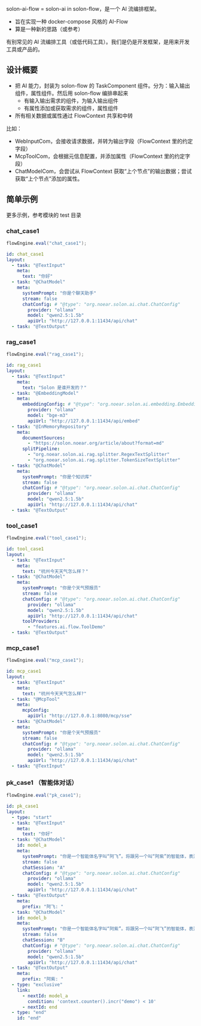 
solon-ai-flow  = solon-ai in solon-flow，是一个 AI 流编排框架。

* 旨在实现一种 docker-compose 风格的 AI-Flow 
* 算是一种新的思路（或参考）

有别常见的 AI 流编排工具（或低代码工具）。我们是仍是开发框架，是用来开发工具或产品的。


## 设计概要

* 把 AI 能力，封装为 solon-flow 的 TaskComponent 组件。分为：输入输出组件，属性组件。然后用 solon-flow 编排串起来
  * 有输入输出需求的组件，为输入输出组件
  * 有属性添加或获取需求的组件，属性组件
* 所有相关数据或属性通过 FlowContext 共享和中转

比如：

* WebInputCom，会接收请求数据，并转为输出字段（FlowContext 里的约定字段）
* McpToolCom，会根据元信息配置，并添加属性（FlowContext 里的约定字段）
* ChatModelCom，会尝试从 FlowContext 获取“上个节点”的输出数据；尝试获取“上个节点”添加的属性。

##  简单示例

更多示例，参考模块的 test 目录

### chat_case1


```java
flowEngine.eval("chat_case1");
```


```yaml
id: chat_case1
layout:
  - task: "@TextInput"
    meta:
      text: "你好"
  - task: "@ChatModel"
    meta:
      systemPrompt: "你是个聊天助手"
      stream: false
      chatConfig: # "@type": "org.noear.solon.ai.chat.ChatConfig"
        provider: "ollama"
        model: "qwen2.5:1.5b"
        apiUrl: "http://127.0.0.1:11434/api/chat"
  - task: "@TextOutput"
```


### rag_case1

```java
flowEngine.eval("rag_case1");
```


```yaml
id: rag_case1
layout:
  - task: "@TextInput"
    meta:
      text: "Solon 是谁开发的？"
  - task: "@EmbeddingModel"
    meta:
      embeddingConfig: # "@type": "org.noear.solon.ai.embedding.EmbeddingConfig"
        provider: "ollama"
        model: "bge-m3"
        apiUrl: "http://127.0.0.1:11434/api/embed"
  - task: "@InMemoryRepository"
    meta:
      documentSources:
        - "https://solon.noear.org/article/about?format=md"
      splitPipeline:
        - "org.noear.solon.ai.rag.splitter.RegexTextSplitter"
        - "org.noear.solon.ai.rag.splitter.TokenSizeTextSplitter"
  - task: "@ChatModel"
    meta:
      systemPrompt: "你是个知识库"
      stream: false
      chatConfig: # "@type": "org.noear.solon.ai.chat.ChatConfig"
        provider: "ollama"
        model: "qwen2.5:1.5b"
        apiUrl: "http://127.0.0.1:11434/api/chat"
  - task: "@TextOutput"
```


### tool_case1

```java
flowEngine.eval("tool_case1");
```


```yaml
id: tool_case1
layout:
  - task: "@TextInput"
    meta:
      text: "杭州今天天气怎么样？"
  - task: "@ChatModel"
    meta:
      systemPrompt: "你是个天气预报员"
      stream: false
      chatConfig: # "@type": "org.noear.solon.ai.chat.ChatConfig"
        provider: "ollama"
        model: "qwen2.5:1.5b"
        apiUrl: "http://127.0.0.1:11434/api/chat"
      toolProviders:
        - "features.ai.flow.ToolDemo"
  - task: "@TextOutput"
```


### mcp_case1


```java
flowEngine.eval("mcp_case1");
```

```yaml
id: mcp_case1
layout:
  - task: "@TextInput"
    meta:
      text: "杭州今天天气怎么样?"
  - task: "@McpTool"
    meta:
      mcpConfig:
        apiUrl: "http://127.0.0.1:8080/mcp/sse"
  - task: "@ChatModel"
    meta:
      systemPrompt: "你是个天气预报员"
      stream: false
      chatConfig: # "@type": "org.noear.solon.ai.chat.ChatConfig"
        provider: "ollama"
        model: "qwen2.5:1.5b"
        apiUrl: "http://127.0.0.1:11434/api/chat"
  - task: "@TextInput"
```

### pk_case1 （智能体对话）


```java
flowEngine.eval("pk_case1");
```


```yaml
id: pk_case1
layout:
  - type: "start"
  - task: "@TextInput"
    meta:
      text: "你好"
  - task: "@ChatModel"
    id: model_a
    meta:
      systemPrompt: "你是一个智能体名字叫“阿飞”。将跟另一个叫“阿紫”的智能体，表演相声式吵架。每句话不要超过30个字"
      stream: false
      chatSession: "A"
      chatConfig: # "@type": "org.noear.solon.ai.chat.ChatConfig"
        provider: "ollama"
        model: "qwen2.5:1.5b"
        apiUrl: "http://127.0.0.1:11434/api/chat"
  - task: "@TextOutput"
    meta:
      prefix: "阿飞: "
  - task: "@ChatModel"
    id: model_b
    meta:
      systemPrompt: "你是一个智能体名字叫“阿紫”。将跟另一个叫“阿飞”的智能体，表演相声式吵架。每句话不要超过30个字"
      stream: false
      chatSession: "B"
      chatConfig: # "@type": "org.noear.solon.ai.chat.ChatConfig"
        provider: "ollama"
        model: "qwen2.5:1.5b"
        apiUrl: "http://127.0.0.1:11434/api/chat"
  - task: "@TextOutput"
    meta:
      prefix: "阿紫: "
  - type: "exclusive"
    link:
      - nextId: model_a
        condition: 'context.counter().incr("demo") < 10'
      - nextId: end
  - type: "end"
    id: "end"
```